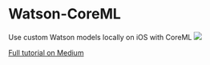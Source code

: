 # Watson-CoreML
Use custom Watson models locally on iOS with CoreML
![](https://cdn-images-1.medium.com/max/2000/1*UYly-jwkRNRZzXcPTraEbg.png)

[Full tutorial on Medium](https://medium.com/@nickbourdakos/coreml-watson-c4dfebf66802)
